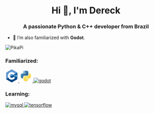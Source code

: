 <h1 align="center">Hi 👋, I'm Dereck</h1>
<h3 align="center">A passionate Python & C++ developer from Brazil</h3>

- 🔭 I’m also familiarized with **Godot**.

<img src="https://i.pinimg.com/originals/e9/38/d1/e938d18fc07a3ffd16b4864ef2f1308f.gif" alt="PikaPi"/>

<h3 align="left">Familiarized:</h3>
<p align="left"> <a href="https://www.w3schools.com/cpp/" target="_blank" rel="noreferrer"> <img src="https://raw.githubusercontent.com/devicons/devicon/master/icons/cplusplus/cplusplus-original.svg" alt="cplusplus" width="40" height="40"/> </a> 
<a href="https://www.python.org" target="_blank" rel="noreferrer"> <img src="https://raw.githubusercontent.com/devicons/devicon/master/icons/python/python-original.svg" alt="python" width="40" height="40"/> </a> 
<a href="https://godotengine.org/" target="_blank" rel="noreferrer"> <img src="https://avatars.githubusercontent.com/u/6318500?s=200&v=4" alt="godot" width="40" height="40"/> </a> 

<h3 align="left">Learning:</h3>
<a href="https://www.mysql.com/" target="_blank" rel="noreferrer"> <img src="https://cdn.icon-icons.com/icons2/2107/PNG/512/file_type_sql_icon_130152.png" alt="mysql" width="40" height="40"/> </a> 
<a href="https://www.tensorflow.org" target="_blank" rel="noreferrer"> <img src="https://www.vectorlogo.zone/logos/tensorflow/tensorflow-icon.svg" alt="tensorflow" width="40" height="40"/> </a> </p>
